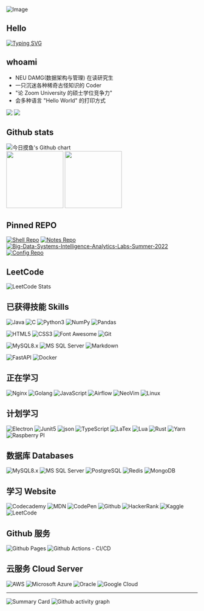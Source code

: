 
![Image](https://camo.githubusercontent.com/6d0807a19a969691c057a01844d93e97e6423ff29f84678ecac1a6e66afe1edd/68747470733a2f2f63646e2e6a7364656c6976722e6e65742f67682f73756e3032323553554e2f70686f746f732f696d616765732f3230323131303331313932343834342e706e67)


## Hello
[![Typing SVG](https://readme-typing-svg.herokuapp.com?font=Noto+Sans+Simplified+Chinese&duration=6000&pause=1000&color=41E9F7&center=true&vCenter=true&width=435&lines=%E4%BA%BA%E7%94%9F%E5%BE%97%E6%84%8F%E9%A1%BB%E5%B0%BD%E6%AC%A2%EF%BC%8C%E8%8E%AB%E4%BD%BF%E9%87%91%E6%A8%BD%E7%A9%BA%E5%AF%B9%E6%9C%88%E3%80%82;%E3%80%8A%E5%B0%86%E8%BF%9B%E9%85%92%E3%80%8B+%E6%9D%8E%E7%99%BD)](https://git.io/typing-svg)

## whoami
- NEU DAMG(数据架构与管理) 在读研究生
- 一只沉迷各种稀奇古怪知识的 Coder
- "论 Zoom University 的硕士学位竞争力"
- 会多种语言 "Hello World" 的打印方式

<div>
  <a href="https://discord.gg/KndDQvhqCw"><img src="https://img.shields.io/badge/Discord-5865F2?style=for-the-badge&logo=discord&logoColor=white"></a>
  <a href="https://www.github.com/lemonsoldout"><img src="https://img.shields.io/badge/GitHub-100000?style=for-the-badge&logo=github&logoColor=white"></a>
</div>


## Github stats
<img src="http://ghchart.rshah.org/ff6348/lemonsoldout" alt="今日摸鱼's Github chart"/>

<div>
  <img height="150px" src="https://github-readme-stats.vercel.app/api?username=lemonsoldout&show_icons=true&theme=dracula" style="max-width: 100%;">
  <img height="150px" src="https://github-readme-stats.vercel.app/api/top-langs/?username=lemonsoldout&layout=compact" style="max-width: 100%;">
  
</div>


## Pinned REPO
<!-- 想要展示的 REPO -->
[![Shell Repo](https://github-readme-stats.vercel.app/api/pin/?username=lemonsoldout&repo=shell&theme=dark&bg_color=0d1117&hide_border=true)](https://github.com/lemonsoldout/shell)
[![Notes Repo](https://github-readme-stats.vercel.app/api/pin/?username=lemonsoldout&repo=Notes&theme=dark&bg_color=0d1117&hide_border=true)](https://github.com/lemonsoldout/Notes)
[![Big-Data-Systems-Intelligence-Analytics-Labs-Summer-2022](https://github-readme-stats.vercel.app/api/pin/?username=lemonsoldout&repo=Big-Data-Systems-Intelligence-Analytics-Labs-Summer-2022&theme=dark&bg_color=0d1117&hide_border=true)](https://github.com/LemonSoldOut/Big-Data-Systems-Intelligence-Analytics-Labs-Summer-2022)
[![Config Repo](https://github-readme-stats.vercel.app/api/pin/?username=lemonsoldout&repo=config&theme=dark&bg_color=0d1117&hide_border=true)](https://github.com/lemonsoldout/config)
 
## LeetCode
<!-- LeetCode 做题记录 -->
![LeetCode Stats](https://stats.justsong.cn/api/leetcode/?username=lemonsoldout&cn=true)

## 已获得技能 Skills
![Java](https://img.shields.io/badge/Java-ED8B00?style=for-the-badge&logo=java&logoColor=white)
![C](https://img.shields.io/badge/C-00599C?style=for-the-badge&logo=c&logoColor=white)
![Python3](https://img.shields.io/badge/Python-FFD43B?style=for-the-badge&logo=python&logoColor=blue)
![NumPy](https://img.shields.io/badge/Numpy-777BB4?style=for-the-badge&logo=numpy&logoColor=white)
![Pandas](https://img.shields.io/badge/Pandas-2C2D72?style=for-the-badge&logo=pandas&logoColor=white)


![HTML5](https://img.shields.io/badge/HTML5-E34F26?style=for-the-badge&logo=html5&logoColor=white)
![CSS3](https://img.shields.io/badge/CSS3-1572B6?style=for-the-badge&logo=css3&logoColor=white)
![Font Awesome](https://img.shields.io/badge/Font_Awesome-339AF0?style=for-the-badge&logo=fontawesome&logoColor=white)
![Git](https://img.shields.io/badge/GIT-E44C30?style=for-the-badge&logo=git&logoColor=white)


![MySQL8.x](https://img.shields.io/badge/MySQL-005C84?style=for-the-badge&logo=mysql&logoColor=white)
![MS SQL Server](https://img.shields.io/badge/Microsoft_SQL_Server-CC2927?style=for-the-badge&logo=microsoft-sql-server&logoColor=white)
![Markdown](https://img.shields.io/badge/Markdown-000000?style=for-the-badge&logo=markdown&logoColor=white)

![FastAPI](https://img.shields.io/badge/fastapi-109989?style=for-the-badge&logo=FASTAPI&logoColor=white)
![Docker](https://img.shields.io/badge/Docker-2CA5E0?style=for-the-badge&logo=docker&logoColor=white)

## 正在学习


![Nginx](https://img.shields.io/badge/Nginx-009639?style=for-the-badge&logo=nginx&logoColor=white)
![Golang](https://img.shields.io/badge/Go-00ADD8?style=for-the-badge&logo=go&logoColor=white)
![JavaScript](https://img.shields.io/badge/JavaScript-323330?style=for-the-badge&logo=javascript&logoColor=F7DF1E)
![Airflow](https://img.shields.io/badge/Airflow-017CEE?style=for-the-badge&logo=Apache%20Airflow&logoColor=white)
![NeoVim](https://img.shields.io/badge/NeoVim-%2357A143.svg?&style=for-the-badge&logo=neovim&logoColor=white)
![Linux](https://img.shields.io/badge/Linux-FCC624?style=for-the-badge&logo=linux&logoColor=black)

## 计划学习
![Electron](https://img.shields.io/badge/Electron-2B2E3A?style=for-the-badge&logo=electron&logoColor=9FEAF9)
![Junit5](https://img.shields.io/badge/Junit5-25A162?style=for-the-badge&logo=junit5&logoColor=white)
![json](https://img.shields.io/badge/json-5E5C5C?style=for-the-badge&logo=json&logoColor=white)
![TypeScript](https://img.shields.io/badge/TypeScript-007ACC?style=for-the-badge&logo=typescript&logoColor=white)
![LaTex](https://img.shields.io/badge/LaTeX-47A141?style=for-the-badge&logo=LaTeX&logoColor=white)
![Lua](https://img.shields.io/badge/Lua-2C2D72?style=for-the-badge&logo=lua&logoColor=white)
![Rust](https://img.shields.io/badge/Rust-black?style=for-the-badge&logo=rust&logoColor=#E57324)
![Yarn](https://img.shields.io/badge/Yarn-2C8EBB?style=for-the-badge&logo=yarn&logoColor=white)
![Raspberry PI](https://img.shields.io/badge/Raspberry%20Pi-A22846?style=for-the-badge&logo=Raspberry%20Pi&logoColor=white)

## 数据库 Databases
![MySQL8.x](https://img.shields.io/badge/MySQL-005C84?style=for-the-badge&logo=mysql&logoColor=white)
![MS SQL Server](https://img.shields.io/badge/Microsoft_SQL_Server-CC2927?style=for-the-badge&logo=microsoft-sql-server&logoColor=white)
![PostgreSQL](https://img.shields.io/badge/PostgreSQL-316192?style=for-the-badge&logo=postgresql&logoColor=white)
![Redis](https://img.shields.io/badge/redis-%23DD0031.svg?&style=for-the-badge&logo=redis&logoColor=white)
![MongoDB](https://img.shields.io/badge/MongoDB-4EA94B?style=for-the-badge&logo=mongodb&logoColor=white)

## 学习 Website
![Codecademy](https://img.shields.io/badge/Codecademy-FFF0E5?style=for-the-badge&logo=codecademy&logoColor=303347)
![MDN](https://img.shields.io/badge/MDN_Web_Docs-black?style=for-the-badge&logo=mdnwebdocs&logoColor=white)
![CodePen](https://img.shields.io/badge/Codepen-000000?style=for-the-badge&logo=codepen&logoColor=white)
![Github](https://img.shields.io/badge/GitHub-100000?style=for-the-badge&logo=github&logoColor=white)
![HackerRank](https://img.shields.io/badge/-Hackerrank-2EC866?style=for-the-badge&logo=HackerRank&logoColor=white)
![Kaggle](https://img.shields.io/badge/Kaggle-20BEFF?style=for-the-badge&logo=Kaggle&logoColor=white)
![LeetCode](https://img.shields.io/badge/-LeetCode-FFA116?style=for-the-badge&logo=LeetCode&logoColor=black)


## Github 服务
![Github Pages](https://img.shields.io/badge/GitHub%20Pages-222222?style=for-the-badge&logo=GitHub%20Pages&logoColor=white)
![Github Actions - CI/CD](https://img.shields.io/badge/GitHub_Actions-2088FF?style=for-the-badge&logo=github-actions&logoColor=white)

## 云服务 Cloud Server
![AWS](https://img.shields.io/badge/Amazon_AWS-FF9900?style=for-the-badge&logo=amazonaws&logoColor=white)
![Microsoft Azure](https://img.shields.io/badge/microsoft%20azure-0089D6?style=for-the-badge&logo=microsoft-azure&logoColor=white)
![Oracle](https://img.shields.io/badge/Oracle-F80000?style=for-the-badge&logo=oracle&logoColor=black)
![Google Cloud](https://img.shields.io/badge/Google_Cloud-4285F4?style=for-the-badge&logo=google-cloud&logoColor=white)

----
<!-- Github 统计记录 -->
![Summary Card](https://github-profile-summary-cards.vercel.app/api/cards/profile-details?username=lemonsoldout&theme=vue)
![Github activity graph](https://activity-graph.herokuapp.com/graph?username=lemonsoldout&theme=github)
